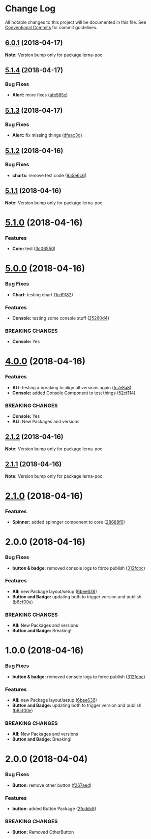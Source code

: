 # Change Log

All notable changes to this project will be documented in this file.
See [Conventional Commits](https://conventionalcommits.org) for commit guidelines.

<a name="6.0.1"></a>
## [6.0.1](https://github.com/dmiller9911/lerna-poc/compare/v5.1.4...v6.0.1) (2018-04-17)




**Note:** Version bump only for package lerna-poc

<a name="5.1.4"></a>
## [5.1.4](https://github.com/dmiller9911/lerna-poc/compare/v5.1.3...v5.1.4) (2018-04-17)


### Bug Fixes

* **Alert:** more fixes ([afe565c](https://github.com/dmiller9911/lerna-poc/commit/afe565c))




<a name="5.1.3"></a>
## [5.1.3](https://github.com/dmiller9911/lerna-poc/compare/v5.1.2...v5.1.3) (2018-04-17)


### Bug Fixes

* **Alert:** fix missing things ([dfeac3d](https://github.com/dmiller9911/lerna-poc/commit/dfeac3d))




<a name="5.1.2"></a>
## [5.1.2](https://github.com/dmiller9911/lerna-poc/compare/v5.1.1...v5.1.2) (2018-04-16)


### Bug Fixes

* **charts:** remove test code ([8a5e6c6](https://github.com/dmiller9911/lerna-poc/commit/8a5e6c6))




<a name="5.1.1"></a>
## [5.1.1](https://github.com/dmiller9911/lerna-poc/compare/v5.1.0...v5.1.1) (2018-04-16)




**Note:** Version bump only for package lerna-poc

<a name="5.1.0"></a>
# [5.1.0](https://github.com/dmiller9911/lerna-poc/compare/v5.0.0...v5.1.0) (2018-04-16)


### Features

* **Core:** test ([3c06550](https://github.com/dmiller9911/lerna-poc/commit/3c06550))




<a name="5.0.0"></a>
# [5.0.0](https://github.com/dmiller9911/lerna-poc/compare/v4.0.0...v5.0.0) (2018-04-16)


### Bug Fixes

* **Chart:** testing chart ([1cd9f82](https://github.com/dmiller9911/lerna-poc/commit/1cd9f82))


### Features

* **Console:** testing some console stuff ([25260d4](https://github.com/dmiller9911/lerna-poc/commit/25260d4))


### BREAKING CHANGES

* **Console:** Yes




<a name="4.0.0"></a>
# [4.0.0](https://github.com/dmiller9911/lerna-poc/compare/v2.1.1...v4.0.0) (2018-04-16)


### Features

* **ALl:** testing a breaking to align all versions again ([fc7e8a8](https://github.com/dmiller9911/lerna-poc/commit/fc7e8a8))
* **Console:** added Console Component to test things ([52cf114](https://github.com/dmiller9911/lerna-poc/commit/52cf114))


### BREAKING CHANGES

* **Console:** Yes
* **ALl:** New Packages and versions




<a name="2.1.2"></a>
## [2.1.2](https://github.com/dmiller9911/lerna-poc/compare/v2.1.1...v2.1.2) (2018-04-16)




**Note:** Version bump only for package lerna-poc

<a name="2.1.1"></a>
## [2.1.1](https://github.com/dmiller9911/lerna-poc/compare/v2.1.0...v2.1.1) (2018-04-16)




**Note:** Version bump only for package lerna-poc

<a name="2.1.0"></a>
# [2.1.0](https://github.com/dmiller9911/lerna-poc/compare/v2.0.0...v2.1.0) (2018-04-16)


### Features

* **Spinner:** added spinnger component to core ([28688f0](https://github.com/dmiller9911/lerna-poc/commit/28688f0))




<a name="2.0.0"></a>
# 2.0.0 (2018-04-16)


### Bug Fixes

* **button & badge:** removed console logs to force publish ([312fcbc](https://github.com/dmiller9911/lerna-poc/commit/312fcbc))


### Features

* **All:** new Package layout/setup ([6bee636](https://github.com/dmiller9911/lerna-poc/commit/6bee636))
* **Button and Badge:** updating both to trigger version and publish ([b6cf00e](https://github.com/dmiller9911/lerna-poc/commit/b6cf00e))


### BREAKING CHANGES

* **All:** New Packages and versions
* **Button and Badge:** Breaking!




<a name="1.0.0"></a>
# 1.0.0 (2018-04-16)


### Bug Fixes

* **button & badge:** removed console logs to force publish ([312fcbc](https://github.com/dmiller9911/lerna-poc/commit/312fcbc))


### Features

* **All:** new Package layout/setup ([6bee636](https://github.com/dmiller9911/lerna-poc/commit/6bee636))
* **Button and Badge:** updating both to trigger version and publish ([b6cf00e](https://github.com/dmiller9911/lerna-poc/commit/b6cf00e))


### BREAKING CHANGES

* **All:** New Packages and versions
* **Button and Badge:** Breaking!




<a name="2.0.0"></a>
# 2.0.0 (2018-04-04)


### Bug Fixes

* **Button:** remove other button ([f267aed](https://github.com/dmiller9911/lerna-poc/commit/f267aed))


### Features

* **button:** added Button Package ([2fcddc8](https://github.com/dmiller9911/lerna-poc/commit/2fcddc8))


### BREAKING CHANGES

* **Button:** Removed OtherButton
